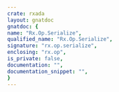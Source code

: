 ```yaml
---
crate: rxada
layout: gnatdoc
gnatdoc: {
name: "Rx.Op.Serialize",
qualified_name: "Rx.Op.Serialize",
signature: "rx.op.serialize",
enclosing: "rx.op",
is_private: false,
documentation: "",
documentation_snippet: "",
}
---
```

